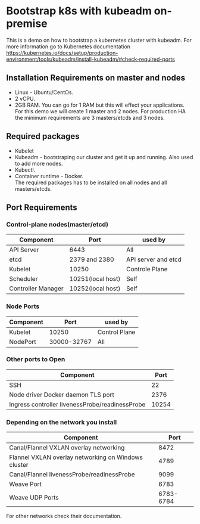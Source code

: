 # Bootstrap k8s with kubeadm on-premise
This is a demo on how to bootstrap a kubernetes cluster with kubeadm. For more information go to Kubernetes documentation https://kubernetes.io/docs/setup/production-environment/tools/kubeadm/install-kubeadm/#check-required-ports    

## Installation Requirements on master and nodes
- Linux - Ubuntu/CentOs.  
- 2 vCPU.  
- 2GB RAM. You can go for 1 RAM but this will effect your applications.  
For this demo we will create 1 master and 2 nodes. For production HA the minimum requirements are 3 masters/etcds and 3 nodes.  

## Required packages
- Kubelet
- Kubeadm - bootstraping our cluster and get it up and running. Also used to add more nodes.  
- Kubectl.  
- Container runtime - Docker.  
The required packages has to be installed on all nodes and all masters/etcds.  

## Port Requirements
### Control-plane nodes(master/etcd)
Component | Port | used by  
--------- | ---- | -------  
API Server | 6443 | All  
etcd | 2379 and 2380 | API server and etcd  
Kubelet | 10250 | Controle Plane  
Scheduler | 10251(local host) | Self  
Controller Manager | 10252(local host) |Self  
### Node Ports
Component | Port | used by  
--------- | ---- | -------  
Kubelet | 10250 | Control Plane  
NodePort | 30000-32767 | All  
### Other ports to Open
Component | Port   
--------- | ----  
SSH | 22 | Connect to the server
Node driver Docker daemon TLS port | 2376  
Ingress controller livenessProbe/readinessProbe | 10254  
### Depending on the network you install
Component | Port   
--------- | ----  
Canal/Flannel VXLAN overlay networking | 8472  
Flannel VXLAN overlay networking on Windows cluster | 4789  
Canal/Flannel livenessProbe/readinessProbe | 9099  
Weave Port | 6783  
Weave UDP Ports | 6783-6784  
For other networks check their documentation.  







